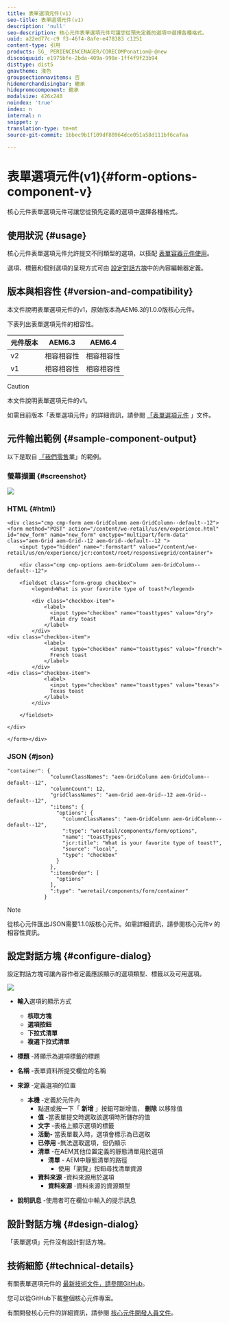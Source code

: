 ```yaml
---
title: 表單選項元件(v1)
seo-title: 表單選項元件(v1)
description: 'null'
seo-description: 核心元件表單選項元件可讓您從預先定義的選項中選擇各種格式。
uuid: a22ed77c-c9 f3-46f4-8afe-e478383 c1251
content-type: 引用
products: SG_ PERIENCENCENAGER/CORECOMPonation@-@new
discoiquuid: e1975bfe-2bda-409a-998e-1ff4f9f23b94
disttype: dist5
gnavtheme: 淺色
groupsectionnavitems: 否
hidemerchandisingbar: 繼承
hidepromocomponent: 繼承
modalsize: 426x240
noindex: 'true'
index: n
internal: n
snippet: y
translation-type: tm+mt
source-git-commit: 1bbec9b1f109df88964dce051a58d111bf6cafaa

---
```



# 表單選項元件(v1){#form-options-component-v}

核心元件表單選項元件可讓您從預先定義的選項中選擇各種格式。

## 使用狀況 {#usage}

核心元件表單選項元件允許提交不同類型的選項，以搭配 [表單容器元件使用](form-container.md)。

選項、標籤和個別選項的呈現方式可由 [設定對話方塊](form-options-v1.md#main-pars_title)中的內容編輯器定義。

## 版本與相容性 {#version-and-compatibility}

本文件說明表單選項元件的v1，原始版本為AEM6.3的1.0.0版核心元件。

下表列出表單選項元件的相容性。

| 元件版本 | AEM6.3 | AEM6.4 |
|--- |--- |--- |
| v2 | 相容相容性 | 相容相容性 |
| v1 | 相容相容性 | 相容相容性 |

>[!CAUTION]
>
>本文件說明表單選項元件的v1。
>
>如需目前版本「表單選項元件」的詳細資訊，請參閱 [「表單選項元件](form-options.md) 」文件。

## 元件輸出範例 {#sample-component-output}

以下是取自 [「我們零售](https://helpx.adobe.com/experience-manager/6-4/sites/developing/using/we-retail.html)業」的範例。

### 螢幕擷圖 {#screenshot}

![](assets/chlimage_1-89.png)

### HTML {#html}

```
<div class="cmp cmp-form aem-GridColumn aem-GridColumn--default--12">
<form method="POST" action="/content/we-retail/us/en/experience.html" id="new_form" name="new_form" enctype="multipart/form-data" class="aem-Grid aem-Grid--12 aem-Grid--default--12 ">
    <input type="hidden" name=":formstart" value="/content/we-retail/us/en/experience/jcr:content/root/responsivegrid/container">
    
    <div class="cmp cmp-options aem-GridColumn aem-GridColumn--default--12">

    <fieldset class="form-group checkbox">
        <legend>What is your favorite type of toast?</legend>
        
        <div class="checkbox-item">
            <label>
              <input type="checkbox" name="toasttypes" value="dry">
              Plain dry toast
            </label>
        </div>
<div class="checkbox-item">
            <label>
              <input type="checkbox" name="toasttypes" value="french">
              French toast
            </label>
        </div>
<div class="checkbox-item">
            <label>
              <input type="checkbox" name="toasttypes" value="texas">
              Texas toast
            </label>
        </div>

    </fieldset>
    
</div>
    
</form></div>
```

### JSON {#json}

```
"container": {
              "columnClassNames": "aem-GridColumn aem-GridColumn--default--12",
              "columnCount": 12,
              "gridClassNames": "aem-Grid aem-Grid--12 aem-Grid--default--12",
              ":items": {
                "options": {
                  "columnClassNames": "aem-GridColumn aem-GridColumn--default--12",
                  ":type": "weretail/components/form/options",
                  "name": "toastTypes",
                  "jcr:title": "What is your favorite type of toast?",
                  "source": "local",
                  "type": "checkbox"
                }
              },
              ":itemsOrder": [
                "options"
              ],
              ":type": "weretail/components/form/container"
            }
```

>[!NOTE]
>
>從核心元件匯出JSON需要1.1.0版核心元件。如需詳細資訊，請參閱核心元件v [](versions.md#main-pars_title_236368006) 的相容性資訊。

## 設定對話方塊 {#configure-dialog}

設定對話方塊可讓內容作者定義應該顯示的選項類型、標籤以及可用選項。

![](assets/chlimage_1-90.png)

* **輸入**選項的顯示方式

   * **核取方塊**
   * **選項按鈕**
   * **下拉式清單**
   * **複選下拉式清單**

* **標題** -將顯示為選項標籤的標題
* **名稱** -表單資料所提交欄位的名稱
* **來源** -定義選項的位置

   * **本機** -定義於元件內
      * 點選或按一下「 **新增** 」按鈕可新增值， **刪除** 以移除值
      * **值** -當表單提交時選取該選項時所儲存的值
      * **文字** -表格上顯示選項的標籤
      * **活動-** 當表單載入時，選項會標示為已選取
      * **已停用** -無法選取選項，但仍顯示
      * **清單** -在AEM其他位置定義的靜態清單用於選項
         * **清單** - AEM中靜態清單的路徑
            * 使用「瀏覽」按鈕尋找清單資源
      * **資料來源** -資料來源用於選項
         * **資料來源** -資料來源的資源類型
* **說明訊息** -使用者可在欄位中輸入的提示訊息

## 設計對話方塊 {#design-dialog}

「表單選項」元件沒有設計對話方塊。

## 技術細節 {#technical-details}

有關表單選項元件的 [最新技術文件，請參閱GitHub](https://github.com/adobe/aem-core-wcm-components/tree/master/content/src/content/jcr_root/apps/core/wcm/components/form/options/v1/options)。

您可以從GitHub下載整個核心元件專案。

有關開發核心元件的詳細資訊，請參閱 [核心元件開發人員文件](developing.md)。
